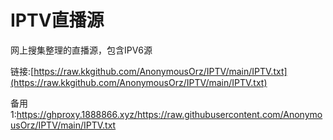 # IPTV直播源
网上搜集整理的直播源，包含IPV6源

链接:[https://raw.kkgithub.com/AnonymousOrz/IPTV/main/IPTV.txt](https://raw.kkgithub.com/AnonymousOrz/IPTV/main/IPTV.txt)

备用1:https://ghproxy.1888866.xyz/https://raw.githubusercontent.com/AnonymousOrz/IPTV/main/IPTV.txt

